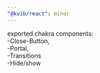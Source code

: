 ```yaml
---
"@kvib/react": minor
---
```


exported chakra components:  
-Close-Button,  
-Portal,  
-Transitions  
-Hide/show
